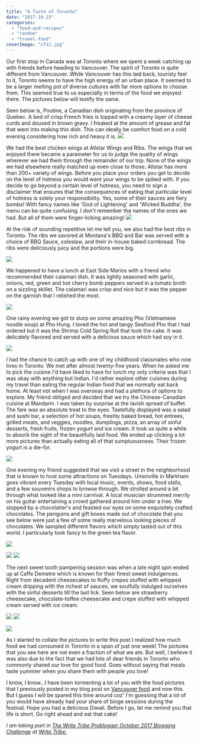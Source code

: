 ```yaml
---
title: "A Taste of Toronto"
date: "2017-10-23"
categories: 
  - "food-and-recipes"
  - "random"
  - "travel-food"
coverImage: "cf12.jpg"
---
```


Our first stop in Canada was at Toronto where we spent a week catching up with friends before heading to Vancouver. The spirit of Toronto is quite different from Vancouver. While Vancouver has this laid back, touristy feel to it, Toronto seems to have the high energy of an urban place. It seemed to be a larger melting pot of diverse cultures with far more options to choose from. This seemed true to us especially in terms of the food we enjoyed there. The pictures below will testify the same.

Seen below is, Poutine, a Canadian dish originating from the province of Quebec. A bed of crisp French fries is topped with a creamy layer of cheese curds and doused in brown gravy. I freaked at the amount of grease and fat that went into making this dish. This can ideally be comfort food on a cold evening considering how rich and heavy it is. [![](images/cf1-300x225.jpg)](http://ifsbutsandsetcs.com/wp-content/uploads/2017/10/cf1.jpg)

We had the best chicken wings at Allstar Wings and Ribs. The wings that we enjoyed there became a parameter for us to judge the quality of wings wherever we had them through the remainder of our trip. None of the wings we had elsewhere really matched up even close to those. Allstar has more than 200+ variety of wings. Before you place your orders you get to decide on the level of hotness you would want your wings to be spiked with. If you decide to go beyond a certain level of hotness, you need to sign a disclaimer that ensures that the consequences of eating that particular level of hotness is solely your responsibility. Yes, some of their sauces are fiery bombs! With fancy names like 'God of Lightening' and 'Wicked Buddha', the menu can be quite confusing. I don't remember the names of the ones we had. But all of them were finger-licking amazing! [![](images/cf2-225x300.jpg)](http://ifsbutsandsetcs.com/wp-content/uploads/2017/10/cf2.jpg)

At the risk of sounding repetitive let me tell you, we also had the best ribs in Toronto. The ribs we savored at Montana's BBQ and Bar was served with a choice of BBQ Sauce, coleslaw, and their in-house baked cornbread. The ribs were deliciously juicy and the portions were big.

[![](images/cf6-300x225.jpg)](http://ifsbutsandsetcs.com/wp-content/uploads/2017/10/cf6.jpg)

We happened to have a lunch at East Side Marios with a friend who recommended their calamari dish. It was lightly seasoned with garlic, onions, red, green and hot cherry bomb peppers served in a tomato broth on a sizzling skillet. The calamari was crisp and nice but it was the pepper on the garnish that I relished the most.

[![](images/cf8-300x184.jpg)](http://ifsbutsandsetcs.com/wp-content/uploads/2017/10/cf8.jpg)

One rainy evening we got to slurp on some amazing Pho (Vietnamese noodle soup) at Pho Hung. I loved the hot and tangy Seafood Pho that I had ordered but it was the Shrimp Cold Spring Roll that took the cake. It was delicately flavored and served with a delicious sauce which had soy in it.

[![](images/cf11-300x225.jpg)](http://ifsbutsandsetcs.com/wp-content/uploads/2017/10/cf11.jpg)

I had the chance to catch up with one of my childhood classmates who now lives in Toronto. We met after almost twenty-five years. When he asked me to pick the cuisine I'd have liked to have for lunch my only criteria was that I was okay with anything but Indian. I'd rather explore other cuisines during my travel than eating the regular Indian food that we normally eat back home. At least not when I was overseas and had a plethora of options to explore. My friend obliged and decided that we try the Chinese-Canadian cuisine at Mandarin. I was taken by surprise at the lavish spread of buffet. The fare was an absolute treat to the eyes. Tastefully displayed was a salad and sushi bar, a selection of hot soups, freshly baked bread, hot entrees, grilled meats, and veggies, noodles, dumplings, pizza, an array of sinful desserts, fresh fruits, frozen yogurt and ice cream. It took us quite a while to absorb the sight of the beautifully laid food. We ended up clicking a lot more pictures than actually eating all of that sumptuousness. Their frozen yogurt is a die-for.

[![](images/cf9-300x225.jpg)](http://ifsbutsandsetcs.com/wp-content/uploads/2017/10/cf9.jpg)

One evening my friend suggested that we visit a street in the neighborhood that is known to host some attractions on Tuesdays. Unionville in Markham goes vibrant every Tuesday with local music, events, shows, food stalls, and a few souvenirs shops to browse through. We strolled around a bit through what looked like a mini carnival. A local musician strummed merrily on his guitar entertaining a crowd gathered around him under a tree. We stopped by a chocolatier's and feasted our eyes on some exquisitely crafted chocolates. The penguins and gift boxes made out of chocolate that you see below were just a few of some really marvelous looking pieces of chocolates. We sampled different flavors which simply tasted out of this world. I particularly took fancy to the green tea flavor.

[![](images/cf3-225x300.jpg)](http://ifsbutsandsetcs.com/wp-content/uploads/2017/10/cf3.jpg)

[![](images/cf4-225x300.jpg)](http://ifsbutsandsetcs.com/wp-content/uploads/2017/10/cf4.jpg) [![](images/cf5-300x225.jpg)](http://ifsbutsandsetcs.com/wp-content/uploads/2017/10/cf5.jpg)

The next sweet tooth pampering session was when a late night spin ended up at Caffe Demetre which is known for their finest sweet indulgences. Right from decadent cheesecakes to fluffy crepes stuffed with whipped cream dripping with the richest of sauces, we soulfully indulged ourselves with the sinful desserts till the last lick. Seen below are strawberry cheesecake, chocolate-toffee cheesecake and crepe stuffed with whipped cream served with ice cream.

[![](images/cf12-225x300.jpg)](http://ifsbutsandsetcs.com/wp-content/uploads/2017/10/cf12.jpg) [![](images/cf14-300x225.jpg)](http://ifsbutsandsetcs.com/wp-content/uploads/2017/10/cf14.jpg)

[![](images/cf13-300x225.jpg)](http://ifsbutsandsetcs.com/wp-content/uploads/2017/10/cf13.jpg)

As I started to collate the pictures to write this post I realized how much food we had consumed in Toronto in a span of just one week! The pictures that you see here are not even a fraction of what we ate. But well, I believe it was also due to the fact that we had lots of dear friends in Toronto who commonly shared our love for good food. Goes without saying that meals taste yummier when you share them with people you love!

I know, I know...I have been tormenting a lot of you with the food pictures that I previously posted in my blog post on [Vancouver food](https://ifsbutsandsetcs.com/2017/10/vancouver-on-a-platter/) and now this. But I guess I will be spared this time around coz' I'm guessing that a lot of you would have already had your share of binge sessions during the festival. Hope you had a delicious Diwali. Before I go, let me remind you that life is short. Go right ahead and eat that cake!

_I am taking part in [The Write Tribe Problogger October 2017 Blogging Challenge](http://writetribe.com/write-tribe-problogger-october-2017-challenge/) at [Write Tribe.](http://writetribe.com/)_
